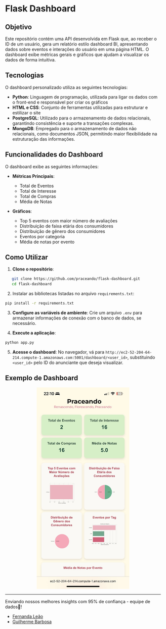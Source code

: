# Flask Dashboard

## Objetivo
Este repositório contém uma API desenvolvida em Flask que, ao receber o ID de um usuário, gera um relatório estilo dashboard BI, apresentando dados sobre eventos e interações do usuário em uma página HTML. O dashboard exibe métricas gerais e gráficos que ajudam a visualizar os dados de forma intuitiva.

## Tecnologias 
O dashboard personalizado  utiliza as seguintes tecnologias:

- **Python**: Linguagem de programação, utilizada para ligar os dados com o front-end e responsável por criar os gráficos
- **HTML e CSS**: Conjunto de ferramentas utilizadas para estruturar e estilizar o site
- **PostgreSQL**: Utilizado para o armazenamento de dados relacionais, garantindo consistência e suporte a transações complexas.
- **MongoDB**: Empregado para o armazenamento de dados não relacionais, como documentos JSON, permitindo maior flexibilidade na estruturação das informações.

## Funcionalidades do Dashboard

O dashboard exibe as seguintes informações:

- **Métricas Principais**:
  - Total de Eventos
  - Total de Interesse
  - Total de Compras
  - Média de Notas

- **Gráficos**:
  - Top 5 eventos com maior número de avaliações
  - Distribuição de faixa etária dos consumidores
  - Distribuição de gênero dos consumidores
  - Eventos por categoria
  - Média de notas por evento

## Como Utilizar

1. **Clone o repositório**:

```bash
   git clone https://github.com/praceando/flask-dashboard.git
   cd flask-dashboard
 ```

2. Instalar as bibliotecas listadas no arquivo `requirements.txt`:

```bash
pip install -r requirements.txt
```

3. **Configure as variáveis de ambiente**:
Crie um arquivo `.env` para armazenar informações de conexão com o banco de dados, se necessário.

4. **Execute a aplicação**:

 ```bash
 python app.py
 ```

5. **Acesse o dashboard**:
No navegador, vá para `http://ec2-52-204-64-214.compute-1.amazonaws.com:5001/dashboard/<user_id>`, substituindo `<user_id>` pelo ID do anunciante que deseja visualizar.

## Exemplo de Dashboard
<div align="center">
<img src="https://github.com/praceando/flask-dashboard/blob/main/exemplo_dashboard.jpg" width="300">
</div>

---
Enviando nossos melhores insights com 95% de confiança - equipe de dados🎲!
- [Fernanda Leão](https://github.com/fernandaleaoleita)
- [Guilherme Barbosa](https://github.com/guii-barbosa)
